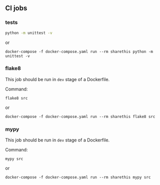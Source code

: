 ## CI jobs
### tests
```sh
python -m unittest -v
```
or
```shell
docker-compose -f docker-compose.yaml run --rm sharethis python -m unittest -v
```

### flake8
This job should be run in `dev` stage of a Dockerfile.

Command:
```shell
flake8 src
```
or
```shell
docker-compose -f docker-compose.yaml run --rm sharethis flake8 src
```
### mypy
This job should be run in `dev` stage of a Dockerfile.

Command:
```shell
mypy src
```
or
```shell
docker-compose -f docker-compose.yaml run --rm sharethis mypy src
```
